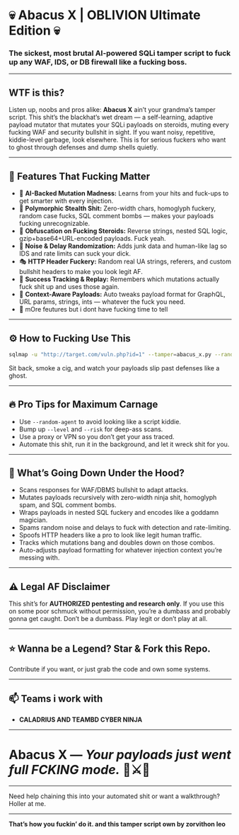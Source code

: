 

# 💀 Abacus X | OBLIVION Ultimate Edition 💀

### The sickest, most brutal AI-powered SQLi tamper script to fuck up any WAF, IDS, or DB firewall like a fucking boss.

---

## WTF is this?

Listen up, noobs and pros alike: **Abacus X** ain’t your grandma’s tamper script. This shit’s the blackhat’s wet dream — a self-learning, adaptive payload mutator that mutates your SQLi payloads on steroids, muting every fucking WAF and security bullshit in sight.
If you want noisy, repetitive, kiddie-level garbage, look elsewhere. This is for serious fuckers who want to ghost through defenses and dump shells quietly.

---

## 🧨 Features That Fucking Matter

* 🤖 **AI-Backed Mutation Madness:** Learns from your hits and fuck-ups to get smarter with every injection.
* 👹 **Polymorphic Stealth Shit:** Zero-width chars, homoglyph fuckery, random case fucks, SQL comment bombs — makes your payloads fucking unrecognizable.
* 🥷 **Obfuscation on Fucking Steroids:** Reverse strings, nested SQL logic, gzip+base64+URL-encoded payloads. Fuck yeah.
* 🎲 **Noise & Delay Randomization:** Adds junk data and human-like lag so IDS and rate limits can suck your dick.
* 🎭 **HTTP Header Fuckery:** Random real UA strings, referers, and custom bullshit headers to make you look legit AF.
* 🎯 **Success Tracking & Replay:** Remembers which mutations actually fuck shit up and uses those again.
* 🧠 **Context-Aware Payloads:** Auto tweaks payload format for GraphQL, URL params, strings, ints — whatever the fuck you need.
* 🦾 mOre feutures but i dont have fucking time to tell

---

## ⚙️ How to Fucking Use This

```bash
sqlmap -u "http://target.com/vuln.php?id=1" --tamper=abacus_x.py --random-agent --threads=10 --batch --level=5 --risk=3
```

 Sit back, smoke a cig, and watch your payloads slip past defenses like a ghost.

---

## 🔥 Pro Tips for Maximum Carnage

* Use `--random-agent` to avoid looking like a script kiddie.
* Bump up `--level` and `--risk` for deep-ass scans.
* Use a proxy or VPN so you don’t get your ass traced.
* Automate this shit, run it in the background, and let it wreck shit for you.

---

## 👹 What’s Going Down Under the Hood?

* Scans responses for WAF/DBMS bullshit to adapt attacks.
* Mutates payloads recursively with zero-width ninja shit, homoglyph spam, and SQL comment bombs.
* Wraps payloads in nested SQL fuckery and encodes like a goddamn magician.
* Spams random noise and delays to fuck with detection and rate-limiting.
* Spoofs HTTP headers like a pro to look like legit human traffic.
* Tracks which mutations bang and doubles down on those combos.
* Auto-adjusts payload formatting for whatever injection context you’re messing with.

---

## ⚠️ Legal AF Disclaimer

This shit’s for **AUTHORIZED pentesting and research only**. If you use this on some poor schmuck without permission, you’re a dumbass and probably gonna get caught. Don’t be a dumbass. Play legit or don’t play at all.

---

## ⭐ Wanna be a Legend? Star & Fork this Repo.

Contribute if you want, or just grab the code and own some systems.

---

## 📫 Teams i work with

* **CALADRIUS AND TEAMBD CYBER NINJA** 
---

# Abacus X — *Your payloads just went full FCKING mode.* 🥷⚔️👹

---

Need help chaining this into your automated shit or want a walkthrough? Holler at me.

---

**That’s how you fuckin’ do it. and this tamper script own by zorvithon leo**
